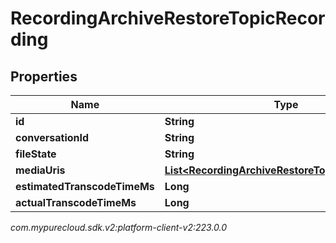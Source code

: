 # RecordingArchiveRestoreTopicRecording


## Properties

| Name | Type | Description | Notes |
| ------------ | ------------- | ------------- | ------------- |
| **id** | **String** |  |  [optional] |
| **conversationId** | **String** |  |  [optional] |
| **fileState** | **String** |  |  [optional] |
| **mediaUris** | [**List&lt;RecordingArchiveRestoreTopicMediaResult&gt;**](RecordingArchiveRestoreTopicMediaResult) |  |  [optional] |
| **estimatedTranscodeTimeMs** | **Long** |  |  [optional] |
| **actualTranscodeTimeMs** | **Long** |  |  [optional] |




_com.mypurecloud.sdk.v2:platform-client-v2:223.0.0_
